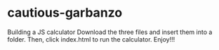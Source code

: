 # cautious-garbanzo
Building a JS calculator
Download the three files and insert them into a folder. Then, click index.html to run the calculator. Enjoy!!!

